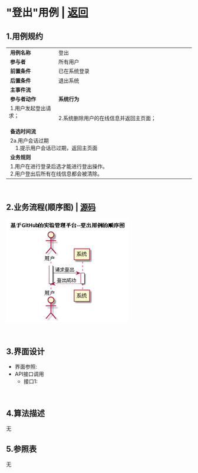 # "登出"用例 | [返回](../README.md#6)

## 1.用例规约

<table>
    <tr>
        <td width="150"> <b>&nbsp;用例名称</b></td>
        <td colspan="2" width="700">&nbsp;登出</td>
    </tr>
    <tr>
        <td width="150"> <b>&nbsp;参与者</b></td>
        <td colspan="2" width="700">&nbsp;所有用户</td>
    </tr>
    <tr>
        <td width="150"> <b>&nbsp;前置条件</b></td>
        <td colspan="2" width="700">&nbsp;已在系统登录</td>
    </tr>
    <tr>
        <td width="150"> <b>&nbsp;后置条件</b></td>
        <td colspan="2" width="700">&nbsp;退出系统</td>
    </tr>
    <tr>
        <td colspan="3" width="200"> <b>&nbsp;主事件流</b></td>
    </tr>
    <tr>
        <td colspan="2" width="180"> <b>&nbsp;参与者动作</b></td>
        <td width="410"> <b>&nbsp;系统行为</b></td>
    </tr>
    <tr>
        <td colspan="2" width="180">
            <span>&nbsp;1.用户发起登出请求；</span>
            <br>
            <span>&nbsp;</span>
        </td>
        <td width="480">
            <span>&nbsp;</span>
            <br>
            <span>&nbsp;2.系统删除用户的在线信息并返回主页面；</span>
        </td>
    </tr>
    <tr>
        <td colspan="3" width="200"> <b>&nbsp;备选时间流</b></td>
    </tr>
    <tr>
        <td colspan="3" width="200">
            <span>&nbsp;2a.用户会话过期</span>
            <br>
            <span>&nbsp;&emsp;1.提示用户会话已过期，返回主页面</span>
        </td>
    </tr>
    <tr>
        <td colspan="3" width="200"> <b>&nbsp;业务规则</b></td>
    </tr>
    <tr>
        <td colspan="3" width="200">
            <span>&nbsp;1.用户在进行登录后选才能进行登出操作。</span>
            <br>
            <span>&nbsp;2.用户登出后所有在线信息都会被清除。</span>
        </td>
    </tr>
</table>

<br>

## 2.业务流程(顺序图) | [源码](../puml/LoginOut.puml)
![img](../picture/LoginOutSe.png)

<br>

## 3.界面设计
* 界面参照:
* API接口调用
    * 接口1:
    
    
<br>

## 4.算法描述
无

## 5.参照表
无